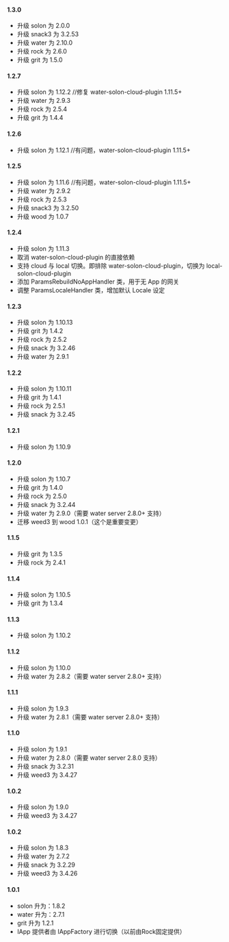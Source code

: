 #### 1.3.0
* 升级 solon 为 2.0.0
* 升级 snack3 为 3.2.53
* 升级 water 为 2.10.0
* 升级 rock 为 2.6.0
* 升级 grit 为 1.5.0

#### 1.2.7
* 升级 solon 为 1.12.2 //修复 water-solon-cloud-plugin 1.11.5+
* 升级 water 为 2.9.3
* 升级 rock 为 2.5.4
* 升级 grit 为 1.4.4

#### 1.2.6
* 升级 solon 为 1.12.1 //有问题，water-solon-cloud-plugin 1.11.5+

#### 1.2.5
* 升级 solon 为 1.11.6 //有问题，water-solon-cloud-plugin 1.11.5+
* 升级 water 为 2.9.2
* 升级 rock 为 2.5.3
* 升级 snack3 为 3.2.50
* 升级 wood 为 1.0.7

#### 1.2.4
* 升级 solon 为 1.11.3
* 取消 water-solon-cloud-plugin 的直接依赖
* 支持 cloud 与 local 切换。即排除 water-solon-cloud-plugin，切换为 local-solon-cloud-plugin
* 添加 ParamsRebuildNoAppHandler 类，用于无 App 的网关
* 调整 ParamsLocaleHandler 类，增加默认 Locale 设定

#### 1.2.3
* 升级 solon 为 1.10.13
* 升级 grit 为 1.4.2
* 升级 rock  为 2.5.2
* 升级 snack 为 3.2.46
* 升级 water 为 2.9.1

#### 1.2.2
* 升级 solon 为 1.10.11
* 升级 grit 为 1.4.1
* 升级 rock  为 2.5.1
* 升级 snack 为 3.2.45

#### 1.2.1
* 升级 solon 为 1.10.9

#### 1.2.0
* 升级 solon 为 1.10.7
* 升级 grit 为 1.4.0
* 升级 rock  为 2.5.0
* 升级 snack 为 3.2.44
* 升级 water 为 2.9.0（需要 water server 2.8.0+ 支持）
* 迁移 weed3 到 wood 1.0.1（这个是重要变更）

#### 1.1.5
* 升级 grit 为 1.3.5
* 升级 rock  为 2.4.1

#### 1.1.4
* 升级 solon 为 1.10.5
* 升级 grit 为 1.3.4

#### 1.1.3
* 升级 solon 为 1.10.2

#### 1.1.2
* 升级 solon 为 1.10.0
* 升级 water 为 2.8.2（需要 water server 2.8.0+ 支持）

#### 1.1.1
* 升级 solon 为 1.9.3
* 升级 water 为 2.8.1（需要 water server 2.8.0+ 支持）

#### 1.1.0
* 升级 solon 为 1.9.1
* 升级 water 为 2.8.0（需要 water server 2.8.0 支持）
* 升级 snack 为 3.2.31
* 升级 weed3 为 3.4.27

#### 1.0.2
* 升级 solon 为 1.9.0
* 升级 weed3 为 3.4.27

#### 1.0.2
* 升级 solon 为 1.8.3
* 升级 water 为 2.7.2
* 升级 snack 为 3.2.29
* 升级 weed3 为 3.4.26

#### 1.0.1
* solon 升为：1.8.2
* water 升为：2.7.1
* grit 升为 1.2.1
* IApp 提供者由 IAppFactory 进行切换（以前由Rock固定提供）